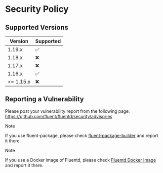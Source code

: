 # Security Policy

## Supported Versions

|  Version  |     Supported      |
|-----------|--------------------|
| 1.19.x    | :white_check_mark: |
| 1.18.x    | :x:                |
| 1.17.x    | :x:                |
| 1.16.x    | :white_check_mark: |
| <= 1.15.x | :x:                |

## Reporting a Vulnerability

Please post your vulnerability report from the following page:
https://github.com/fluent/fluentd/security/advisories

> [!NOTE]
> If you use fluent-package, please check [fluent-package-builder](https://github.com/fluent/fluent-package-builder/blob/master/SECURITY.md) and report it there.

> [!NOTE]
> If you use a Docker image of Fluentd, please check [Fluentd Docker Image](https://github.com/fluent/fluentd-docker-image/blob/master/SECURITY.md) and report it there.
